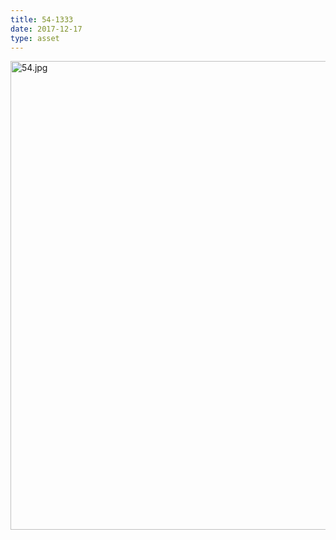 ```yaml
---
title: 54-1333
date: 2017-12-17
type: asset
---
```

<img src="http://ccnmtl.columbia.edu/projects/histologylab/assets/images/54.jpg" height="750" alt="54.jpg" style="margin: 0;padding: 0;border: 0;">
